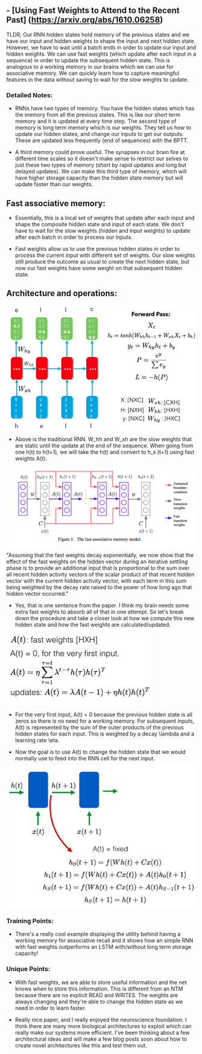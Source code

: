 ## - [Using Fast Weights to Attend to the Recent Past] (https://arxiv.org/abs/1610.06258)

TLDR; Our RNN hidden states hold memory of the previous states and we have our input and hidden weights to shape the input and next hidden state. However, we have to wait until a batch ends in order to update our input and hidden weights. We can use fast weights (which update after each input in a sequence) in order to update the subsequent hidden state. This is analogous to a working memory in our brains which we can use for associative memory. We can quickly learn how to capture meaningful features in the data without saving to wait for the slow weights to update. 

### Detailed Notes:

- RNNs have two types of memory. You have the hidden states which has the memory from all the previous states. This is like our short term memory and it is updated at every time step. The second type of memory is long term memory which is our weights. They tell us how to update our hidden states, and change our inputs to get our outputs. These are updated less frequently (end of sequences) with the BPTT.

- A third memory could prove useful. The synapses in our brain fire at different time scales so it doesn't make sense to restrict our selves to just these two types of memory (short by rapid updates and long but delayed updates). We can make this third type of memory, which will have higher storage capacity than the hidden state memory but will update faster than our weights. 

## Fast associative memory:
- Essentially, this is a local set of weights that update after each input and shape the composite hidden state and input of each state. We don't have to wait for the slow weights (hidden and input weights) to update after each batch in order to process our inputs. 

- Fast weights allow us to use the previous hidden states in order to process the current input with different set of weights. Our slow weights still produce the outcome as usual to create the next hidden state, but now our fast weights have some weight on that subsequent hidden state.

## Architecture and operations:

![rnn](images/fast_weights/rnn.png)

- Above is the traditional RNN. W_hh and W_xh are the slow weights that are static until the update at the end of the sequence. When going from one h(t) to h(t+1), we will take the h(t) and convert to h_s (t+1) using fast weights A(t).

![architecture](images/fast_weights/architecture.png)

"Assuming that the fast weights decay exponentially, we now show that the effect of the fast weights on the hidden vector during an iterative settling phase is to provide an additional input that is proportional to the sum over all recent hidden activity vectors of the scalar product of that recent hidden vector with the current hidden activity vector, with each term in this sum being weighted by the decay rate raised to the power of how long ago that hidden vector occurred."

- Yes, that is one sentence from the paper. I think my brain needs some extra fast weights to absorb all of that in one attempt. So let's break down the procedure and take a closer look at how we compute this new hidden state and how the fast weights are calculated/updated.

![fast_weights](images/fast_weights/fast_weights.png)

- For the very first input, A(t) = 0 because the previous hidden state is all zeros so there is no need for a working memory. For subsequent inputs, A(t) is represented by the sum of the outer products of the previous hidden states for each input. This is weighted by a decay \lambda and a learning rate \eta. 

- Now the goal is to use A(t) to change the hidden state that we would normally use to feed into the RNN cell for the next input.

![new_h](images/fast_weights/new_h.png)

### Training Points:

- There's a really cool example displaying the utility behind having a working memory for associative recall and it shows how an simple RNN with fast weights outperforms an LSTM with/without long term storage capacity!

### Unique Points:

- With fast weights, we are able to store useful information and the net knows when to store this information. This is different from an NTM because there are no explicit READ and WRITES. The weights are always changing and they're able to change the hidden state as we need in order to learn faster. 

- Really nice paper, and I really enjoyed the neuroscience foundation. I think there are many more biological architectures to exploit which can really make our systems more efficient. I've been thinking about a few architectural ideas and will make a few blog posts soon about how to create novel architectures like this and test them out.



